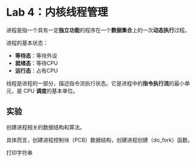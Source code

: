 # Lab 4：内核线程管理

进程是指一个具有一定**独立功能**的程序在一个**数据集合**上的一次**动态执行**过程。

进程的基本状态：

- **等待态**：等待外设
- **就绪态**：等待CPU
- **运行态**：占有CPU

线程是进程的一部分，描述指令流执行状态。它是进程中的**指令执行流**的最小单元，是 CPU **调度**的基本单位。

## 实验

创建进程相关的数据结构和算法。

具体而言，创建进程控制块（PCB）数据结构，创建进程创建（do_fork）函数。

打印字符串
